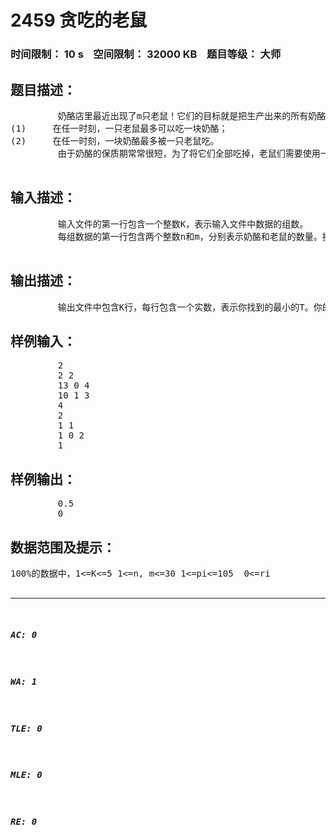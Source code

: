# 2459 贪吃的老鼠   
### 时间限制： 10 s&nbsp;&nbsp;&nbsp;&nbsp;空间限制： 32000 KB&nbsp;&nbsp;&nbsp;&nbsp;题目等级： 大师  
## 题目描述：  

<pre>
         奶酪店里最近出现了m只老鼠！它们的目标就是把生产出来的所有奶酪都吃掉。奶酪店中一天会生产n块奶酪，其中第i块的大小为pi，会在第ri秒被生产出来，并且必须在第di秒之前将它吃掉。第j只老鼠吃奶酪的速度为sj，因此如果它单独吃完第i快奶酪所需的时间为pi/sj。老鼠们吃奶酪的习惯很独特，具体来说：
(1)     在任一时刻，一只老鼠最多可以吃一块奶酪；
(2)     在任一时刻，一块奶酪最多被一只老鼠吃。
         由于奶酪的保质期常常很短，为了将它们全部吃掉，老鼠们需要使用一种神奇的魔法来延长奶酪的保质期。将奶酪的保质期延长T秒是指所有的奶酪的di变成di+T。同时，使用魔法的代价很高，因此老鼠们希望找到最小的T使得可以吃掉所有的奶酪。
 
</pre>
  
  
## 输入描述：  

<pre>
         输入文件的第一行包含一个整数K，表示输入文件中数据的组数。
         每组数据的第一行包含两个整数n和m，分别表示奶酪和老鼠的数量。接下来的n行每行包含三个整数pi,ri,di。最后m行每行包含一个整数，表示sj。pi,ri,di,sj的含义如上文所述。
 
</pre>
  
  
## 输出描述：  

<pre>
         输出文件中包含K行，每行包含一个实数，表示你找到的最小的T。你的答案和标准答案的绝对误差不应超过。
</pre>
  
  
## 样例输入：  

<pre>
         2
         2 2
         13 0 4
         10 1 3
         4
         2
         1 1
         1 0 2
         1
</pre>
  
  
## 样例输出：  

<pre>
         0.5
         0
</pre>
  
  
## 数据范围及提示：  

<pre>
100%的数据中，1<=K<=5 1<=n, m<=30 1<=pi<=105  0<=ri<di<=107 1<=si<=105
</pre>
  
  
***  

##### AC: 0  
##### WA: 1  
##### TLE: 0  
##### MLE: 0  
##### RE: 0  

